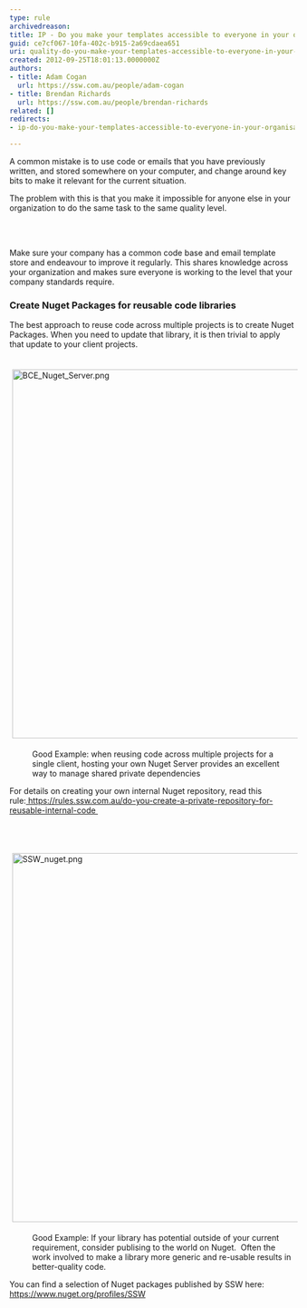 ```yaml
---
type: rule
archivedreason: 
title: IP - Do you make your templates accessible to everyone in your organisation?
guid: ce7cf067-10fa-402c-b915-2a69cdaea651
uri: quality-do-you-make-your-templates-accessible-to-everyone-in-your-organisation
created: 2012-09-25T18:01:13.0000000Z
authors:
- title: Adam Cogan
  url: https://ssw.com.au/people/adam-cogan
- title: Brendan Richards
  url: https://ssw.com.au/people/brendan-richards
related: []
redirects:
- ip-do-you-make-your-templates-accessible-to-everyone-in-your-organisation

---
```



<p>A common mistake&#160;is to use code or&#160;emails that you have previously written, and stored somewhere on your computer, and change around key bits to make it relevant for the current situation.</p>
                <p>The problem with this is that you make it impossible for anyone else in your organization to do the same task to the same quality level. </p>
<br><excerpt class='endintro'></excerpt><br>
<p>Make sure your company has a common code base and&#160;email template store and endeavour​ to improve it regularly. This shares knowledge across your organization and makes sure everyone is working to the level that your company standards require. </p><h3 class="ssw15-rteElement-H3">Create Nuget Packages for reusable code&#160;libraries</h3><p>The best approach to reuse code across multiple projects is to create Nuget Packages. When you need to update that library, it is then trivial to apply that update to your client projects.</p><p>​​<img src="/PublishingImages/BCE_Nuget_Server.png" alt="BCE_Nuget_Server.png" style="margin&#58;5px;width&#58;650px;" /><br></p><dd class="ssw15-rteElement-FigureGood">Good Example&#58; when reusing code across multiple projects for a single client, hosting your own Nuget Server provides an&#160;excellent way to manage shared private dependencies</dd><p>For details on creating your own internal Nuget repository, read this rule&#58;<a href="/_layouts/15/FIXUPREDIRECT.ASPX?WebId=3dfc0e07-e23a-4cbb-aac2-e778b71166a2&amp;TermSetId=07da3ddf-0924-4cd2-a6d4-a4809ae20160&amp;TermId=91a40442-d5ea-40a5-b442-33419f9fd369">&#160;https&#58;//rules.ssw.com.au/do-you-create-a-private-repository-for-reusable-internal-code​&#160;</a></p><p>​<br></p><p>​​<img src="/PublishingImages/SSW_nuget.png" alt="SSW_nuget.png" style="margin&#58;5px;width&#58;650px;" /><br></p><dd class="ssw15-rteElement-FigureGood">Good Example&#58; If your library has potential outside of your current requirement, consider publising to the world&#160;on Nuget.&#160;&#160;Often the work involved to make a library more generic and re-usable results in better-quality code.</dd><p class="ssw15-rteElement-P">You can find a selection of Nuget packages published by SSW here&#58;<br><a href="https&#58;//www.nuget.org/profiles/SSW">https&#58;//www.nuget.org/profiles/SSW​​</a><br></p><p class="ssw15-rteElement-P"><br></p><p class="ssw15-rteElement-P"><br></p>

            


